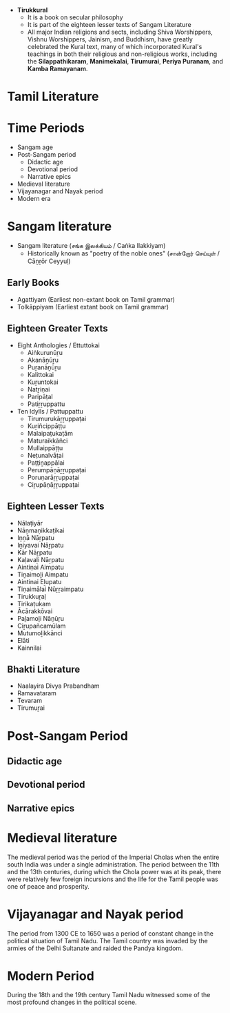 - **Tirukkural**
	- It is a book on secular philosophy
	- It is part of the eighteen lesser texts of Sangam Literature
	- All major Indian religions and sects, including Shiva Worshippers, Vishnu Worshippers, Jainism, and Buddhism, have greatly celebrated the Kural text, many of which incorporated Kural's teachings in both their religious and non-religious works, including the **Silappathikaram**, **Manimekalai**, **Tirumurai**, **Periya Puranam**, and **Kamba Ramayanam**.
# Tamil Literature
# Time Periods
- Sangam age
- Post-Sangam period
    - Didactic age
    - Devotional period
    - Narrative epics
- Medieval literature
- Vijayanagar and Nayak period
- Modern era
# Sangam literature
- Sangam literature (சங்க இலக்கியம் / Caṅka Ilakkiyam)
	- Historically known as "poetry of the noble ones" (சான்றோர் செய்யுள் / Cāṉṟōr Ceyyuḷ)
## Early Books
- Agattiyam (Earliest non-extant book on Tamil grammar)
- Tolkāppiyam (Earliest extant book on Tamil grammar)
## Eighteen Greater Texts
- Eight Anthologies / Ettuttokai
	- Aiṅkurunūṟu
	- Akanāṉūṟu
	- Puṟanāṉūṟu
	- Kalittokai
	- Kuṟuntokai
	- Natṟiṇai
	- Paripāṭal
	- Patiṟṟuppattu
- Ten Idylls / Pattuppattu
	- Tirumurukāṟṟuppaṭai
	- Kuṟiñcippāṭṭu
	- Malaipaṭukaṭām
	- Maturaikkāñci
	- Mullaippāṭṭu
	- Neṭunalvāṭai
	- Paṭṭiṉappālai
	- Perumpāṇāṟṟuppaṭai
	- Poruṇarāṟṟuppaṭai
	- Ciṟupāṇāṟṟuppaṭai
## Eighteen Lesser Texts
- Nālaṭiyār
- Nāṉmaṇikkaṭikai
- Iṉṉā Nāṟpatu
- Iṉiyavai Nāṟpatu
- Kār Nāṟpatu
- Kaḷavaḻi Nāṟpatu
- Aintiṇai Aimpatu
- Tiṉaimoḻi Aimpatu
- Aintinai Eḻupatu
- Tiṇaimālai Nūṟṟaimpatu
- Tirukkuṟaḷ
- Tirikaṭukam
- Ācārakkōvai
- Paḻamoḻi Nāṉūṟu
- Ciṟupañcamūlam
- Mutumoḻikkānci
- Elāti
- Kainnilai
## Bhakti Literature
- Naalayira Divya Prabandham
- Ramavataram
- Tevaram
- Tirumuṟai
# Post-Sangam Period

## Didactic age

## Devotional period

## Narrative epics

# Medieval literature
The medieval period was the period of the Imperial Cholas when the entire south India was under a single administration. The period between the 11th and the 13th centuries, during which the Chola power was at its peak, there were relatively few foreign incursions and the life for the Tamil people was one of peace and prosperity.
# Vijayanagar and Nayak period
The period from 1300 CE to 1650 was a period of constant change in the political situation of Tamil Nadu. The Tamil country was invaded by the armies of the Delhi Sultanate and raided the Pandya kingdom.
# Modern Period
During the 18th and the 19th century Tamil Nadu witnessed some of the most profound changes in the political scene.

